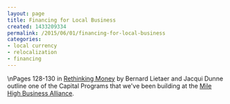 ```yaml
---
layout: page
title: Financing for Local Business
created: 1433209334
permalink: /2015/06/01/financing-for-local-business
categories:
- local currency
- relocalization
- financing
---
```

\nPages 128-130 in <a href="http://www.amazon.com/Rethinking-Money-Currencies-Scarcity-Prosperity/dp/1609942965/ref=la_B001HPZISQ_1_2?ie=UTF8&amp;qid=1355743013&amp;sr=1-2">Rethinking Money</a>&nbsp;by Bernard Lietaer and Jacqui Dunne outline one of the Capital Programs that we've been building at the <a href="http://milehighbiz.org">Mile High Business Alliance</a>.</p>
